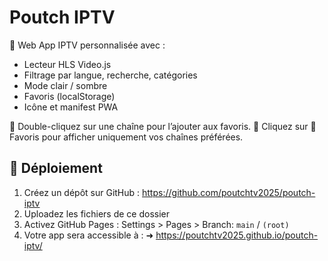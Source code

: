 
# Poutch IPTV

🎥 Web App IPTV personnalisée avec :
- Lecteur HLS Video.js
- Filtrage par langue, recherche, catégories
- Mode clair / sombre
- Favoris (localStorage)
- Icône et manifest PWA

🔁 Double-cliquez sur une chaîne pour l’ajouter aux favoris.
🌟 Cliquez sur 🌟 Favoris pour afficher uniquement vos chaînes préférées.

## 🚀 Déploiement

1. Créez un dépôt sur GitHub : https://github.com/poutchtv2025/poutch-iptv
2. Uploadez les fichiers de ce dossier
3. Activez GitHub Pages : Settings > Pages > Branch: `main` / `(root)`
4. Votre app sera accessible à :
   ➜ https://poutchtv2025.github.io/poutch-iptv/
